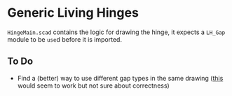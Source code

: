 Generic Living Hinges
=====================

```HingeMain.scad``` contains the logic for drawing the hinge, it expects a ```LH_Gap``` module to be ```use```d before it is imported.

To Do
-----

* Find a (better) way to use different gap types in the same drawing ([this](http://forum.openscad.org/Passing-parameters-to-children-td4808.html) would seem to work but not sure about correctness)
